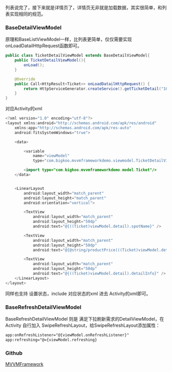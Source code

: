 列表说完了，接下来就是详情页了，详情页无非就是加载数据，其实很简单，和列表实现相同的规范。

### BaseDetailViewModel
原理和BaseListViewModel一样，比列表更简单，仅仅需要实现onLoadDatailHttpRequest函数即可。

```java
public class TicketDetailViewModel extends BaseDetailViewModel{
    public TicketDetailViewModel(){
        onLoad();
    }

    @Override
    public Call<HttpResult<Ticket>> onLoadDatailHttpRequest() {
        return HttpServiceGenerator.createService().getTicketDetail("10002");
    }
}
```

对应Activity的xml

```java
<?xml version="1.0" encoding="utf-8"?>
<layout xmlns:android="http://schemas.android.com/apk/res/android"
    xmlns:app="http://schemas.android.com/apk/res-auto"
    android:fitsSystemWindows="true">

    <data>

        <variable
            name="viewModel"
            type="com.bigkoo.mvvmframeworkdemo.viewmodel.TicketDetailViewModel" />

        <import type="com.bigkoo.mvvmframeworkdemo.model.Ticket"/>
    </data>


    <LinearLayout
        android:layout_width="match_parent"
        android:layout_height="match_parent"
        android:orientation="vertical">

        <TextView
            android:layout_width="match_parent"
            android:layout_height="50dp"
            android:text="@{((Ticket)viewModel.detail).spotName}" />

        <TextView
            android:layout_width="match_parent"
            android:layout_height="50dp"
            android:text="@{@string/productPrice(((Ticket)viewModel.detail).price??@string/zero)}" />

        <TextView
            android:layout_width="match_parent"
            android:layout_height="50dp"
            android:text="@{((Ticket)viewModel.detail).detailInfo}" />
    </LinearLayout>
</layout>
```

同样也支持 设置状态，include 对应状态的xml 进去 Activity的xml即可。

### BaseRefreshDetailViewModel
BaseRefreshDetailViewModel 则是 满足下拉刷新需求的DetailViewModel，在Activity 自行加入 SwipeRefreshLayout，给SwipeRefreshLayout添加属性：

```xml
app:onRefreshListener="@{viewModel.onRefreshListener}"
app:refreshing="@={viewModel.refreshing}
```

### Github

[MVVMFramework](https://github.com/saiwu-bigkoo/Android-MVVMFramework)
